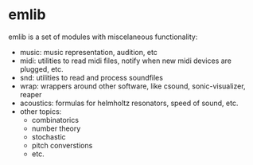 # emlib

emlib is a set of modules with miscelaneous functionality:

* music: music representation, audition, etc
* midi: utilities to read midi files, notify when new midi devices are plugged, etc.
* snd: utilities to read and process soundfiles
* wrap: wrappers around other software, like csound, sonic-visualizer, reaper
* acoustics: formulas for helmholtz resonators, speed of sound, etc.
* other topics:
  * combinatorics
  * number theory
  * stochastic
  * pitch converstions
  * etc.
  

